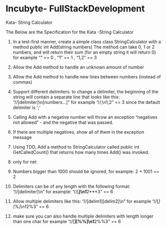 # Incubyte- FullStackDevelopment
Kata- String Calculator

The Below are the Specification for the Kata -String Calculator

1. In a test-first manner, create a simple class class StringCalculator with a method public int Add(string numbers)
  The method can take 0, 1 or 2 numbers, and will return their sum
        (for an empty string it will return 0) 
        for example “” == 0 , “1” == 1 , “1,2” == 3
 
2. Allow the Add method to handle an unknown amount of number

3. Allow the Add method to handle new lines between numbers (instead of commas)

4. Support different delimiters: to change a delimiter, the beginning of the string will contain a separate line that looks like this: 
    “//[delimiter]\n[numbers…]”
  for example 
      “//;\n1;2” == 3 since the default delimiter is ‘;’ 
     
5. Calling Add with a negative number will throw an exception “negatives not allowed” - and the negative that was passed.
6. If there are multiple negatives, show all of them in the exception message
7. Using TDD, Add a method to StringCalculator called public int GetCalledCount() that returns how many times Add() was invoked.
8. only for net
9. Numbers bigger than 1000 should be ignored, for example:
      2 + 1001 == 2
      
10. Delimiters can be of any length with the following format: 
      “//[delimiter]\n” 
      for example: 
          “//[***]\n1***2***3” == 6
          
11. Allow multiple delimiters like this: 
      “//[delim1][delim2]\n” 
      for example 
        “//[*][%]\n1*2%3” == 6
        
12. make sure you can also handle multiple delimiters with length longer than one char 
    for example 
      “//[**][%%]\n1**2%%3” == 6
